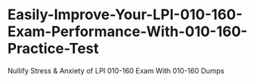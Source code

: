 # Easily-Improve-Your-LPI-010-160-Exam-Performance-With-010-160-Practice-Test
Nullify Stress &amp; Anxiety of LPI 010-160 Exam With 010-160 Dumps
